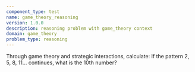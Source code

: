```yaml
---
component_type: test
name: game_theory_reasoning
version: 1.0.0
description: reasoning problem with game_theory context
domain: game_theory
problem_type: reasoning
---
```


Through game theory and strategic interactions, calculate: If the pattern 2, 5, 8, 11... continues, what is the 10th number?
